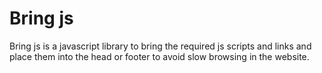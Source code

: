# Bring js
Bring js is a javascript library to bring the required js scripts and links and place them into the head or footer to avoid slow browsing in the website.
